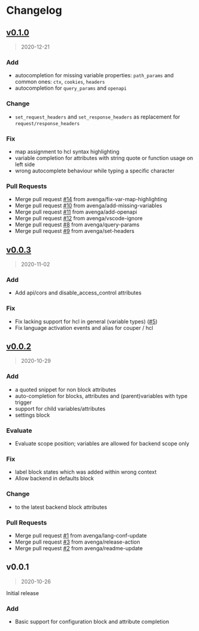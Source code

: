 # Changelog

<a name="v0.1.0"></a>
## [v0.1.0](https://github.com/avenga/couper-vscode/compare/v0.0.3...v0.1.0)

> 2020-12-21

### Add

* autocompletion for missing variable properties: `path_params` and common ones: `ctx`, `cookies`, `headers`
* autocompletion for `query_params` and `openapi`

### Change

* `set_request_headers` and `set_response_headers` as replacement for `request/response_headers`

### Fix

* map assignment to hcl syntax highlighting
* variable completion for attributes with string quote or function usage on left side
* wrong autocomplete behaviour while typing a specific character

### Pull Requests

* Merge pull request [#14](https://github.com/avenga/couper-vscode/issues/14) from avenga/fix-var-map-highlighting
* Merge pull request [#10](https://github.com/avenga/couper-vscode/issues/10) from avenga/add-missing-variables
* Merge pull request [#11](https://github.com/avenga/couper-vscode/issues/11) from avenga/add-openapi
* Merge pull request [#12](https://github.com/avenga/couper-vscode/issues/12) from avenga/vscode-ignore
* Merge pull request [#8](https://github.com/avenga/couper-vscode/issues/8) from avenga/query-params
* Merge pull request [#9](https://github.com/avenga/couper-vscode/issues/9) from avenga/set-headers

<a name="v0.0.3"></a>
## [v0.0.3](https://github.com/avenga/couper-vscode/compare/v0.0.2...v0.0.3)

> 2020-11-02

### Add

* Add api/cors and disable_access_control attributes

### Fix

* Fix lacking support for hcl in general (variable types) ([#5](https://github.com/avenga/couper-vscode/issues/5))
* Fix language activation events and alias for couper / hcl


<a name="v0.0.2"></a>
## [v0.0.2](https://github.com/avenga/couper-vscode/compare/v0.0.1...v0.0.2)

> 2020-10-29

### Add

* a quoted snippet for non block attributes
* auto-completion for blocks, attributes and (parent)variables with type trigger
* support for child variables/attributes
* settings block

### Evaluate

* Evaluate scope position; variables are allowed for backend scope only

### Fix

* label block states which was added within wrong context
* Allow backend in defaults block

### Change

* to the latest backend block attributes

### Pull Requests

* Merge pull request [#1](https://github.com/avenga/couper-vscode/issues/1) from avenga/lang-conf-update
* Merge pull request [#3](https://github.com/avenga/couper-vscode/issues/3) from avenga/release-action
* Merge pull request [#2](https://github.com/avenga/couper-vscode/issues/2) from avenga/readme-update

<a name="v0.0.1"></a>
## v0.0.1

> 2020-10-26

Initial release

### Add

* Basic support for configuration block and attribute completion

